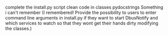 complete the install.py script
clean code in classes
pydocstrings
Something i can't remember
(I remembered! Provide the possibility to users to enter command line arguments in install.py if they want to start DbusNotify and which services to watch so that they wont get their hands dirty modifying the classes.) 

